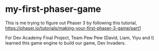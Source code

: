 # my-first-phaser-game

This is me trying to figure out Phaser 3 by following this tutorial, https://phaser.io/tutorials/making-your-first-phaser-3-game/part1

For Dev Academy Final Project, Team Pew Pew (David, Liam, Yiyu and I) learned this game engine to build our game, Dev Invaders.
